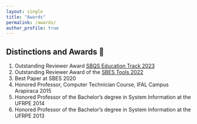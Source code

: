 ```yaml
---
layout: single
title: "Awards"
permalink: /awards/
author_profile: true
---
```


## Distinctions and Awards 🥇
1. Outstanding Reviewer Award [SBQS Education Track 2023](https://twitter.com/fkenjikamei/status/1722310451751461357)
2. Outstanding Reviewer Award of the [SBES Tools 2022](https://twitter.com/fkenjikamei/status/1578599997716983809)
3. Best Paper at SBES 2020
4. Honored Professor, Computer Technician Course, IFAL Campus Arapiraca 2015
5. Honored Professor of the Bachelor’s degree in System Information at the UFRPE 2014
6. Honored Professor of the Bachelor’s degree in System Information at the UFRPE 2013
